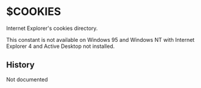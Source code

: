 # $COOKIES

Internet Explorer's cookies directory.

This constant is not available on Windows 95 and Windows NT with Internet Explorer 4 and Active Desktop not installed.

## History

Not documented

